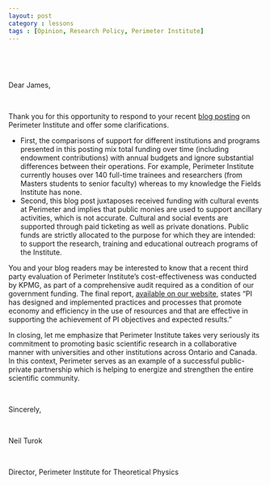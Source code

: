 ```yaml
---
layout: post
category : lessons
tags : [Opinion, Research Policy, Perimeter Institute]
---
```

&nbsp;

&nbsp;

Dear James,

&nbsp;

Thank you for this opportunity to respond to your recent <a href="http://blog.math.toronto.edu/colliand/2012/01/21/the-lucky-few-of-waterloo-part-2-perimeter-institute-buys-culture/">blog posting</a> on Perimeter Institute and offer some clarifications.
<ul>
	<li>First, the comparisons of support for different institutions and programs presented in this posting mix total funding over time (including endowment contributions) with annual budgets and ignore substantial differences between their operations.  For example, Perimeter Institute currently houses over 140 full-time trainees and researchers (from Masters students to senior faculty) whereas to my knowledge the Fields Institute has none.</li>
	<li>Second, this blog post juxtaposes received funding with cultural events at Perimeter and implies that public monies are used to support ancillary activities, which is not accurate.   Cultural and social events are supported through paid ticketing as well as private donations. Public funds are strictly allocated to the purpose for which they are intended: to support the research, training and educational outreach programs of the Institute.</li>
</ul>
You and your blog readers may be interested to know that a recent third party evaluation of Perimeter Institute’s cost-effectiveness was conducted by KPMG, as part of a comprehensive audit required as a condition of our government funding. The final report, <a href="http://www.perimeterinstitute.ca/images/pifiles/pi_final_evaluation_report.pdf">available on our website</a>, states “PI has designed and implemented practices and processes that promote economy and efficiency in the use of resources and that are effective in supporting the achievement of PI objectives and expected results.”

In closing, let me emphasize that Perimeter Institute takes very seriously its commitment to promoting basic scientific research in a collaborative manner with universities and other institutions across Ontario and Canada. In this context, Perimeter serves as an example of a successful public-private partnership which is helping to energize and strengthen the entire scientific community.

&nbsp;

Sincerely,

&nbsp;

Neil Turok

&nbsp;

Director, Perimeter Institute for Theoretical Physics